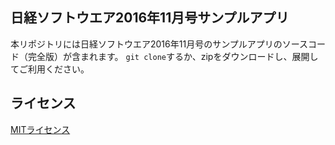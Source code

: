 ## 日経ソフトウエア2016年11月号サンプルアプリ

本リポジトリには日経ソフトウエア2016年11月号のサンプルアプリのソースコード（完全版）が含まれます。
`git clone`するか、zipをダウンロードし、展開してご利用ください。

## ライセンス

[MITライセンス](https://opensource.org/licenses/MIT)
